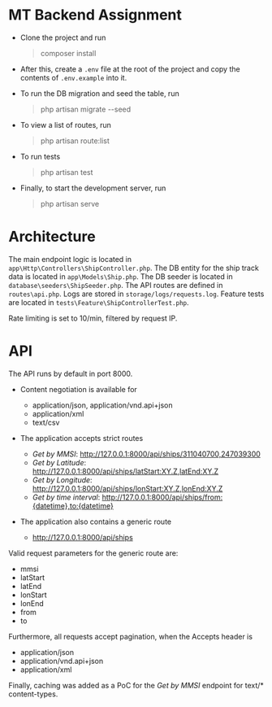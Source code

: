 # MT Backend Assignment

- Clone the project and run
    > composer install

- After this, create a `.env` file at the root of the project and copy the contents of `.env.example` into it.

- To run the DB migration and seed the table, run
    > php artisan migrate --seed

- To view a list of routes, run
    > php artisan route:list

- To run tests
    > php artisan test

- Finally, to start the development server, run
    > php artisan serve


# Architecture

The main endpoint logic is located in `app\Http\Controllers\ShipController.php`.
The DB entity for the ship track data is located in `app\Models\Ship.php`.
The DB seeder is located in `database\seeders\ShipSeeder.php`.
The API routes are defined in `routes\api.php`.
Logs are stored in `storage/logs/requests.log`.
Feature tests are located in `tests\Feature\ShipControllerTest.php`.

Rate limiting is set to 10/min, filtered by request IP.

# API

The API runs by default in port 8000.

- Content negotiation is available for
    - application/json, application/vnd.api+json
    - application/xml
    - text/csv

- The application accepts strict routes
  - *Get by MMSI*: http://127.0.0.1:8000/api/ships/311040700,247039300
  - *Get by Latitude*: http://127.0.0.1:8000/api/ships/latStart:XY.Z,latEnd:XY.Z
  - *Get by Longitude*: http://127.0.0.1:8000/api/ships/lonStart:XY.Z,lonEnd:XY.Z
  - *Get by time interval*: http://127.0.0.1:8000/api/ships/from:{datetime},to:{datetime}

- The application also contains a generic route
  - http://127.0.0.1:8000/api/ships
  
Valid request parameters for the generic route are:
- mmsi
- latStart
- latEnd
- lonStart
- lonEnd
- from
- to

Furthermore, all requests accept pagination, when the Accepts header is
- application/json
- application/vnd.api+json
- application/xml


Finally, caching was added as a PoC for the *Get by MMSI* endpoint for text/* content-types.